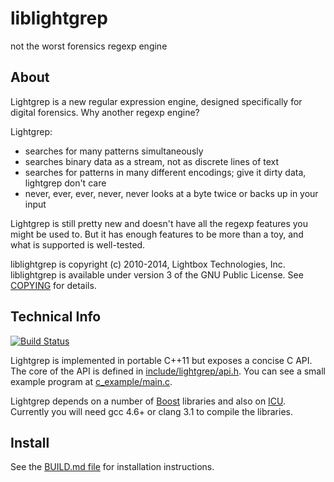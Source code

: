 liblightgrep
============

not the worst forensics regexp engine

About
-----
Lightgrep is a new regular expression engine, designed specifically for digital forensics. Why another regexp engine?

Lightgrep:
 * searches for many patterns simultaneously
 * searches binary data as a stream, not as discrete lines of text
 * searches for patterns in many different encodings; give it dirty data, lightgrep don't care
 * never, ever, ever, never, never looks at a byte twice or backs up in your input

Lightgrep is still pretty new and doesn't have all the regexp features you might be used to. But it has enough features to be more than a toy, and what is supported is well-tested.

liblightgrep is copyright (c) 2010-2014, Lightbox Technologies, Inc. liblightgrep is available under version 3 of the GNU Public License. See [COPYING](COPYING) for details.

Technical Info
--------------
[![Build Status](https://secure.travis-ci.org/jonstewart/liblightgrep.png?branch=master)](https://travis-ci.org/jonstewart/liblightgrep)

Lightgrep is implemented in portable C++11 but exposes a concise C API. The core of the API is defined in [include/lightgrep/api.h](./include/lightgrep/api.h). You can see a small example program at [c_example/main.c](./c_example/main.c).

Lightgrep depends on a number of [Boost](http://www.boost.org/) libraries and also on [ICU](http://www.icu-project.org). Currently you will need gcc 4.6+ or clang 3.1 to compile the libraries.

Install
-------
See the [BUILD.md file](BUILD.md) for installation instructions.
